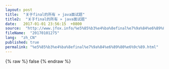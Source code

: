 ```yaml
---
layout: post
title:  "关于final的所有 » java面试题"
title2:  "关于final的所有 » java面试题"
date:   2017-01-01 23:56:15  +0800
source:  "http://www.jfox.info/%e5%85%b3%e4%ba%8efinal%e7%9a%84%e6%89%80%e6%9c%89.html"
fileName:  "20170101275"
lang:  "zh_CN"
published: true
permalink: "%e5%85%b3%e4%ba%8efinal%e7%9a%84%e6%89%80%e6%9c%89.html"
---
```

{% raw %}
false
{% endraw %}
